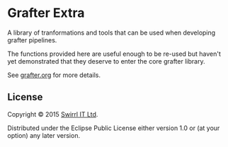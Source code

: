 # Grafter Extra

A library of tranformations and tools that can be used when developing grafter pipelines.

The functions provided here are useful enough to be re-used but haven't yet demonstrated that they deserve to enter the core grafter library.

See [grafter.org](http://grafter.org/) for more details.


## License

Copyright © 2015 [Swirrl IT Ltd](http://swirrl.com/).

Distributed under the Eclipse Public License either version 1.0 or (at
your option) any later version.
